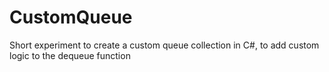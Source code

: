 # CustomQueue

Short experiment to create a custom queue collection in C#, to add custom logic to the dequeue function
